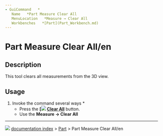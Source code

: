 ```yaml
---
- GuiCommand   *
   Name   *Part Measure Clear All
   MenuLocation   *Measure → Clear All
   Workbenches   *[Part](Part_Workbench.md)
---
```


# Part Measure Clear All/en

## Description

This tool clears all measurements from the 3D view.

## Usage

1.  Invoke the command several ways   *
    -   Press the **[<img src=images/Part_Measure_Clear_All.svg style="width   *16px"> [Clear All](Part_Measure_Clear_All.md)** button.
    -   Use the **Measure → Clear All**



---
![](images/Right_arrow.png) [documentation index](../README.md) > [Part](Part_Workbench.md) > Part Measure Clear All/en
